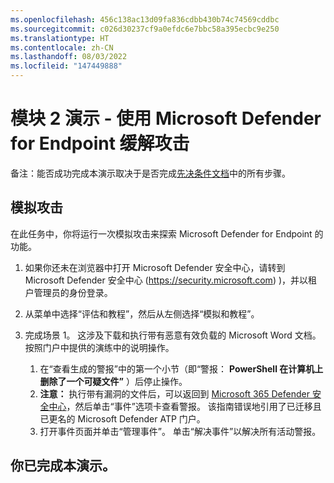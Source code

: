```yaml
---
ms.openlocfilehash: 456c138ac13d09fa836cdbb430b74c74569cddbc
ms.sourcegitcommit: c026d30237cf9a0efdc6e7bbc58a395ecbc9e250
ms.translationtype: HT
ms.contentlocale: zh-CN
ms.lasthandoff: 08/03/2022
ms.locfileid: "147449888"
---
```

# <a name="module-2-demo---mitigate-attacks-with-microsoft-defender-for-endpoint"></a>模块 2 演示 - 使用 Microsoft Defender for Endpoint 缓解攻击



备注：能否成功完成本演示取决于是否完成[先决条件文档](00-prerequisites.md)中的所有步骤。 

## <a name="simulated-attacks"></a>模拟攻击

在此任务中，你将运行一次模拟攻击来探索 Microsoft Defender for Endpoint 的功能。

1. 如果你还未在浏览器中打开 Microsoft Defender 安全中心，请转到 Microsoft Defender 安全中心 (https://security.microsoft.com) )，并以租户管理员的身份登录。

2. 从菜单中选择“评估和教程”，然后从左侧选择“模拟和教程”。

3. 完成场景 1。 这涉及下载和执行带有恶意有效负载的 Microsoft Word 文档。 按照门户中提供的演练中的说明操作。 
    1. 在“查看生成的警报”中的第一个小节（即“警报： **PowerShell 在计算机上删除了一个可疑文件”** ）后停止操作。
    1. **注意：** 执行带有漏洞的文件后，可以返回到 [Microsoft 365 Defender 安全中心](https://security.microsoft.com)，然后单击“事件”选项卡查看警报。 该指南错误地引用了已迁移且已更名的 Microsoft Defender ATP 门户。
    1. 打开事件页面并单击“管理事件”。 单击“解决事件”以解决所有活动警报。


## <a name="you-have-completed-the-demo"></a>你已完成本演示。